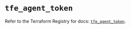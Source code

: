 # `tfe_agent_token`

Refer to the Terraform Registry for docs: [`tfe_agent_token`](https://registry.terraform.io/providers/hashicorp/tfe/0.65.2/docs/resources/agent_token).
